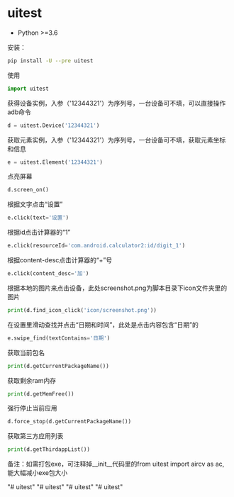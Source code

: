 # uitest
- Python >=3.6

安装：
```bash
pip install -U --pre uitest
```

使用
```python
import uitest
```

获得设备实例，入参（'12344321'）为序列号，一台设备可不填，可以直接操作adb命令
```python
d = uitest.Device('12344321')
```

获取元素实例，入参（'12344321'）为序列号，一台设备可不填，获取元素坐标和信息
```python
e = uitest.Element('12344321')
```

点亮屏幕

```python
d.screen_on()
```

根据文字点击“设置”

```python
e.click(text='设置')
```

根据id点击计算器的“1”

```python
e.click(resourceId='com.android.calculator2:id/digit_1')
```

根据content-desc点击计算器的“+”号

```python
e.click(content_desc='加')
```

根据本地的图片来点击设备，此处screenshot.png为脚本目录下icon文件夹里的图片
```python
print(d.find_icon_click('icon/screenshot.png'))
```

在设置里滑动查找并点击“日期和时间”，此处是点击内容包含“日期”的

```python
e.swipe_find(textContains='日期')
```

获取当前包名
```python
print(d.getCurrentPackageName())
```

获取剩余ram内存
```python
print(d.getMemFree())
```

强行停止当前应用
```python
d.force_stop(d.getCurrentPackageName())
```

获取第三方应用列表
```python
print(d.getThirdappList())
```
备注：如需打包exe，可注释掉__init__代码里的from uitest import aircv as ac, 能大幅减小exe包大小


"# uitest" 
"# uitest" 
"# uitest" 
"# uitest" 
